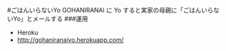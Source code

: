 #ごはんいらないYo
GOHANIRANAI に Yo すると実家の母親に「ごはんいらないYo」とメールする
###運用
- Heroku
- http://gohaniranaiyo.herokuapp.com/
